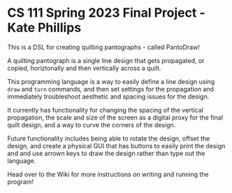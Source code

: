 # CS 111 Spring 2023 Final Project - Kate Phillips
This is a DSL for creating quilting pantographs - called PantoDraw!

A quilting pantograph is a single line design that gets propagated, or copied, horiztonally and then vertically across a quilt. 

This programming language is a way to easily define a line design using `draw` and `turn` commands, and then set settings for the propagation and immediately troubleshoot aesthetic and spacing issues for the design. 

It currently has functionality for changing the spacing of the vertical propagation, the scale and size of the screen as a digital proxy for the final quilt design, and a way to curve the corners of the design. 

Future functionality includes being able to rotate the design, offset the design, and create a physical GUI that has buttons to easily print the design and and use arrown keys to draw the design rather than type out the language.

Head over to the Wiki for more instructions on writing and running the program!

